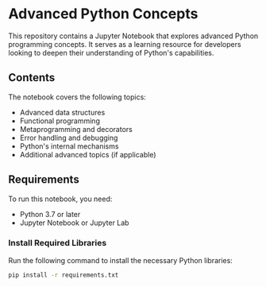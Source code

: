 # Advanced Python Concepts

This repository contains a Jupyter Notebook that explores advanced Python programming concepts. It serves as a learning resource for developers looking to deepen their understanding of Python's capabilities.

## Contents

The notebook covers the following topics:
- Advanced data structures
- Functional programming
- Metaprogramming and decorators
- Error handling and debugging
- Python's internal mechanisms
- Additional advanced topics (if applicable)

## Requirements

To run this notebook, you need:
- Python 3.7 or later
- Jupyter Notebook or Jupyter Lab

### Install Required Libraries

Run the following command to install the necessary Python libraries:

```bash
pip install -r requirements.txt
